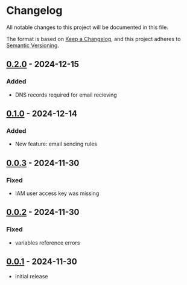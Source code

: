 # Changelog

All notable changes to this project will be documented in this file.

The format is based on [Keep a Changelog],
and this project adheres to [Semantic Versioning].

## [0.2.0] - 2024-12-15

### Added

- DNS records required for email recieving

## [0.1.0] - 2024-12-14

### Added

- New feature: email sending rules

## [0.0.3] - 2024-11-30

### Fixed

- IAM user access key was missing

## [0.0.2] - 2024-11-30

### Fixed

- variables reference errors

## [0.0.1] - 2024-11-30

- initial release

<!-- Links -->

[keep a changelog]: https://keepachangelog.com/en/1.0.0/
[semantic versioning]: https://semver.org/spec/v2.0.0.html

<!-- Versions -->
<!-- [unreleased]: https://github.com/Author/Repository/compare/v0.0.2...HEAD -->

[0.2.0]: https://gitlab.angrybits.pl/aws-services/terraform-modules/ses/-/compare/0.1.0...0.2.0?from_project_id=63&straight=false
[0.1.0]: https://gitlab.angrybits.pl/aws-services/terraform-modules/ses/-/compare/0.0.3...0.1.0?from_project_id=63&straight=false
[0.0.3]: https://gitlab.angrybits.pl/aws-services/terraform-modules/ses/-/compare/0.0.2...0.0.3?from_project_id=63&straight=false
[0.0.2]: https://gitlab.angrybits.pl/aws-services/terraform-modules/ses/-/compare/0.0.1...0.0.2?from_project_id=63&straight=false
[0.0.1]: https://gitlab.angrybits.pl/aws-services/terraform-modules/ses/-/tags/0.0.1
